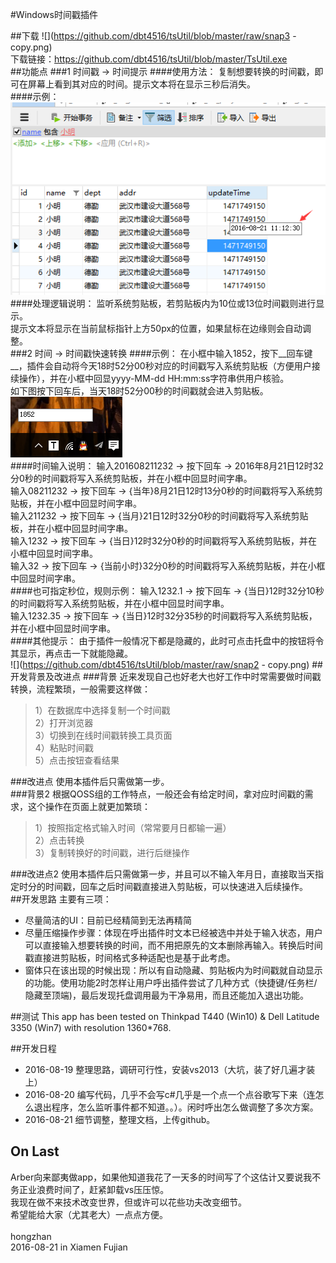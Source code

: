 #Windows时间戳插件

##下载
![](https://github.com/dbt4516/tsUtil/blob/master/raw/snap3 -copy.png)  
下载链接：https://github.com/dbt4516/tsUtil/blob/master/TsUtil.exe<br>
##功能点
###1 时间戳 -> 时间提示
####使用方法：
复制想要转换的时间戳，即可在屏幕上看到其对应的时间。提示文本将在显示三秒后消失。<br>
####示例：
![](https://github.com/dbt4516/tsUtil/blob/master/raw/snap1.png)  
####处理逻辑说明：
监听系统剪贴板，若剪贴板内为10位或13位时间戳则进行显示。<br>
提示文本将显示在当前鼠标指针上方50px的位置，如果鼠标在边缘则会自动调整。<br>
###2 时间 -> 时间戳快速转换
####示例：
在小框中输入1852，按下__回车键__，插件会自动将今天18时52分00秒对应的时间戳写入系统剪贴板（方便用户接续操作），并在小框中回显yyyy-MM-dd HH:mm:ss字符串供用户核验。<br>
如下图按下回车后，当天18时52分00秒的时间戳就会进入剪贴板。<br>
![](https://github.com/dbt4516/tsUtil/blob/master/raw/snap4.png)  
####时间输入说明：
输入201608211232 -> 按下回车 -> 2016年8月21日12时32分0秒的时间戳将写入系统剪贴板，并在小框中回显时间字串。<br>
输入08211232 -> 按下回车 -> {当年}8月21日12时13分0秒的时间戳将写入系统剪贴板，并在小框中回显时间字串。<br>
输入211232 -> 按下回车 -> {当月}21日12时32分0秒的时间戳将写入系统剪贴板，并在小框中回显时间字串。<br>
输入1232 -> 按下回车 -> {当日}12时32分0秒的时间戳将写入系统剪贴板，并在小框中回显时间字串。<br>
输入32 -> 按下回车 -> {当前小时}32分0秒的时间戳将写入系统剪贴板，并在小框中回显时间字串。<br>
####也可指定秒位，规则示例：
输入1232.1 -> 按下回车 -> {当日}12时32分10秒的时间戳将写入系统剪贴板，并在小框中回显时间字串。<br>
输入1232.35 -> 按下回车 -> {当日}12时32分35秒的时间戳将写入系统剪贴板，并在小框中回显时间字串。<br>
####其他提示：
由于插件一般情况下都是隐藏的，此时可点击托盘中的按钮将令其显示，再点击一下就能隐藏。<br>
![](https://github.com/dbt4516/tsUtil/blob/master/raw/snap2 - copy.png)
##开发背景及改进点
###背景
近来发现自己也好老大也好工作中时常需要做时间戳转换，流程繁琐，一般需要这样做：<br>
>1）在数据库中选择复制一个时间戳<br>
>2）打开浏览器<br>
>3）切换到在线时间戳转换工具页面<br>
>4）粘贴时间戳<br>
>5）点击按钮查看结果<br>

###改进点
使用本插件后只需做第一步。<br>
###背景2
根据QOSS组的工作特点，一般还会有给定时间，拿对应时间戳的需求，这个操作在页面上就更加繁琐：<br>
>1）按照指定格式输入时间（常常要月日都输一遍）<br>
>2）点击转换<br>
>3）复制转换好的时间戳，进行后继操作<br>

###改进点2
使用本插件后只需做第一步，并且可以不输入年月日，直接取当天指定时分的时间戳，回车之后时间戳直接进入剪贴板，可以快速进入后续操作。<br>
##开发思路
主要有三项：<br>
* 尽量简洁的UI：目前已经精简到无法再精简<br>
* 尽量压缩操作步骤：体现在呼出插件时文本已经被选中并处于输入状态，用户可以直接输入想要转换的时间，而不用把原先的文本删除再输入。转换后时间戳直接进剪贴板，时间格式多种适配也是基于此考虑。<br>
* 窗体只在该出现的时候出现：所以有自动隐藏、剪贴板内为时间戳就自动显示的功能。使用功能2时怎样让用户呼出插件尝试了几种方式（快捷键/任务栏/隐藏至顶端)，最后发现托盘调用最为干净易用，而且还能加入退出功能。<br>

##测试
This app has been tested on Thinkpad T440 (Win10) & Dell Latitude 3350 (Win7) with resolution 1360*768.<br>

##开发日程
* 2016-08-19 整理思路，调研可行性，安装vs2013（大坑，装了好几遍才装上）
* 2016-08-20 编写代码，几乎不会写c#几乎是一个点一个点谷歌写下来（连怎么退出程序，怎么监听事件都不知道。。）。闲时呼出怎么做调整了多次方案。
* 2016-08-21 细节调整，整理文档，上传github。

## On Last
Arber向来鄙夷做app，如果他知道我花了一天多的时间写了个这估计又要说我不务正业浪费时间了，赶紧卸载vs压压惊。<br>
我现在做不来技术改变世界，但或许可以花些功夫改变细节。<br>
希望能给大家（尤其老大）一点点方便。<br>
<br>
hongzhan<br>
2016-08-21 in Xiamen Fujian<br>
